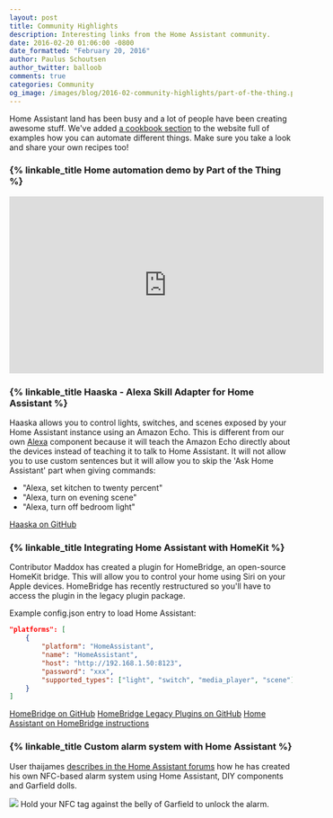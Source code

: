 ```yaml
---
layout: post
title: Community Highlights
description: Interesting links from the Home Assistant community.
date: 2016-02-20 01:06:00 -0800
date_formatted: "February 20, 2016"
author: Paulus Schoutsen
author_twitter: balloob
comments: true
categories: Community
og_image: /images/blog/2016-02-community-highlights/part-of-the-thing.png
---
```


Home Assistant land has been busy and a lot of people have been creating awesome stuff. We've added [a cookbook section](/cookbook/) to the website full of examples how you can automate different things. Make sure you take a look and share your own recipes too!

### {% linkable_title Home automation demo by Part of the Thing %}

<div class='videoWrapper'>
<iframe width="560" height="315" src="https://www.youtube.com/embed/Mc_29EC3aZw" frameborder="0" allowfullscreen></iframe>
</div>

### {% linkable_title Haaska - Alexa Skill Adapter for Home Assistant %}

Haaska allows you to control lights, switches, and scenes exposed by your Home Assistant instance using an Amazon Echo. This is different from our own [Alexa](/components/alexa/) component because it will teach the Amazon Echo directly about the devices instead of teaching it to talk to Home Assistant. It will not allow you to use custom sentences but it will allow you to skip the 'Ask Home Assistant' part when giving commands:

 - "Alexa, set kitchen to twenty percent"
 - "Alexa, turn on evening scene"
 - "Alexa, turn off bedroom light"

[Haaska on GitHub](https://github.com/auchter/haaska)

### {% linkable_title Integrating Home Assistant with HomeKit %}

Contributor Maddox has created a plugin for HomeBridge, an open-source HomeKit bridge. This will allow you to control your home using Siri on your Apple devices. HomeBridge has recently restructured so you'll have to access the plugin in the legacy plugin package.

Example config.json entry to load Home Assistant:

```json
"platforms": [
    {
        "platform": "HomeAssistant",
        "name": "HomeAssistant",
        "host": "http://192.168.1.50:8123",
        "password": "xxx",
        "supported_types": ["light", "switch", "media_player", "scene"]
    }
]
```

[HomeBridge on GitHub](https://github.com/nfarina/homebridge)
[HomeBridge Legacy Plugins on GitHub](https://github.com/nfarina/homebridge-legacy-plugins)
[Home Assistant on HomeBridge instructions](https://github.com/nfarina/homebridge-legacy-plugins/blob/master/platforms/HomeAssistant.js)

### {% linkable_title Custom alarm system with Home Assistant %}

User thaijames [describes in the Home Assistant forums](https://automic.us/forum/viewtopic.php?f=4&t=43&hilit=nfc) how he has created his own NFC-based alarm system using Home Assistant, DIY components and Garfield dolls.

<p class='img'>
<img src='/images/blog/2016-02-community-highlights/garfield-nfc.png'>
Hold your NFC tag against the belly of Garfield to unlock the alarm.
</p>